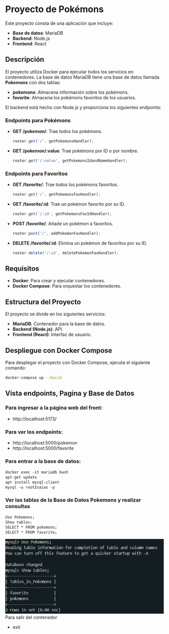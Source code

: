 # Proyecto de Pokémons

Este proyecto consta de una aplicación que incluye:
- **Base de datos**: MariaDB
- **Backend**: Node.js
- **Frontend**: React

## Descripción

El proyecto utiliza Docker para ejecutar todos los servicios en contenedores. La base de datos MariaDB tiene una base de datos llamada **Pokemons** con dos tablas:

- **pokemons**: Almacena información sobre los pokémons.
- **favorite**: Almacena los pokémons favoritos de los usuarios.

El backend está hecho con Node.js y proporciona los siguientes endpoints:

### Endpoints para Pokémons

- **GET /pokemon/**: Trae todos los pokémons.
  ```js
  router.get('/', getPokemonsHandler);
  ```

- **GET /pokemon/:value**: Trae pokémons por ID o por nombre.
  ```js
  router.get('/:value', getPokemonsIdandNameHandler);
  ```

### Endpoints para Favoritos

- **GET /favorite/**: Trae todos los pokémons favoritos.
  ```js
  router.get('/', getPokemonsFavHandler);
  ```

- **GET /favorite/:id**: Trae un pokémon favorito por su ID.
  ```js
  router.get('/:id', getPokemonsFavIdHandler);
  ```

- **POST /favorite/**: Añade un pokémon a favoritos.
  ```js
  router.post('/', addPokemonFavHandler);
  ```

- **DELETE /favorite/:id**: Elimina un pokémon de favoritos por su ID.
  ```js
  router.delete('/:id', deletePokemonFavHandler);
  ```

## Requisitos

- **Docker**: Para crear y ejecutar contenedores.
- **Docker Compose**: Para orquestar los contenedores.

## Estructura del Proyecto

El proyecto se divide en los siguientes servicios:

- **MariaDB**: Contenedor para la base de datos.
- **Backend (Node.js)**: API.
- **Frontend (React)**: Interfaz de usuario.

## Despliegue con Docker Compose

Para desplegar el proyecto con Docker Compose, ejecuta el siguiente comando:

```bash
docker-compose up --build
```
## Vista endpoints, Pagina y Base de Datos

### Para ingresar a la página web del front:
- http://localhost:5173/

### Para ver los endpoints: 
- http://localhost:5000/pokemon
- http://localhost:5000/favorite
### Para entrar a la base de datos:

````
docker exec -it mariadb bash  
apt-get update 
apt install mysql-client
mysql -u rootIsaias -p 
````
### Ver las tablas de la Base de Datos Pokemons y realizar consultas

````
Use Pokemons;
Show tables;
SELECT * FROM pokemons;
SELECT * FROM favorite;
````
![alt text](image.png)
Para salir del contenedor
- exit


